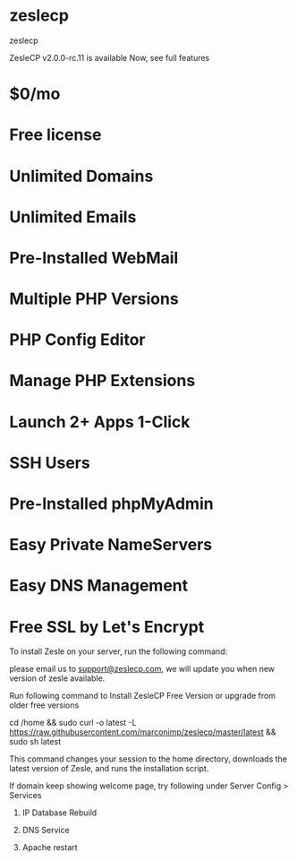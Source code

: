 # zeslecp
zeslecp

ZesleCP v2.0.0-rc.11 is available Now, see full features

# $0/mo

# Free license

# Unlimited Domains

# Unlimited Emails

# Pre-Installed WebMail

# Multiple PHP Versions

# PHP Config Editor

# Manage PHP Extensions


# Launch 2+ Apps 1-Click

# SSH Users

# Pre-Installed phpMyAdmin

# Easy Private NameServers

# Easy DNS Management

# Free SSL by Let's Encrypt

To install Zesle on your server, run the following command:

please email us to support@zeslecp.com, we will update you when new version of zesle available.

Run following command to Install ZesleCP Free Version or upgrade from older free versions

cd /home && sudo curl -o latest -L https://raw.githubusercontent.com/marconimp/zeslecp/master/latest && sudo sh latest

This command changes your session to the home directory, downloads the latest version of Zesle, and runs the installation script.

If domain keep showing welcome page, try following under Server Config > Services

1) IP Database Rebuild

2) DNS Service

3) Apache restart
